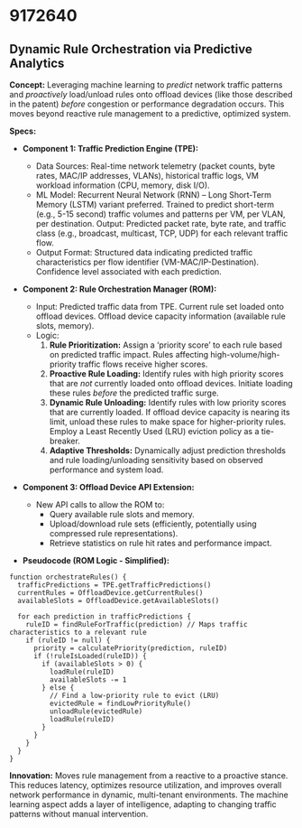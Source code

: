 # 9172640

## Dynamic Rule Orchestration via Predictive Analytics

**Concept:**  Leveraging machine learning to *predict* network traffic patterns and *proactively* load/unload rules onto offload devices (like those described in the patent) *before* congestion or performance degradation occurs. This moves beyond reactive rule management to a predictive, optimized system.

**Specs:**

*   **Component 1: Traffic Prediction Engine (TPE):**
    *   Data Sources: Real-time network telemetry (packet counts, byte rates, MAC/IP addresses, VLANs), historical traffic logs, VM workload information (CPU, memory, disk I/O).
    *   ML Model: Recurrent Neural Network (RNN) – Long Short-Term Memory (LSTM) variant preferred. Trained to predict short-term (e.g., 5-15 second) traffic volumes and patterns per VM, per VLAN, per destination. Output: Predicted packet rate, byte rate, and traffic class (e.g., broadcast, multicast, TCP, UDP) for each relevant traffic flow.
    *   Output Format:  Structured data indicating predicted traffic characteristics per flow identifier (VM-MAC/IP-Destination).  Confidence level associated with each prediction.

*   **Component 2: Rule Orchestration Manager (ROM):**
    *   Input: Predicted traffic data from TPE.  Current rule set loaded onto offload devices.  Offload device capacity information (available rule slots, memory).
    *   Logic:
        1.  **Rule Prioritization:**  Assign a ‘priority score’ to each rule based on predicted traffic impact. Rules affecting high-volume/high-priority traffic flows receive higher scores.
        2.  **Proactive Rule Loading:**  Identify rules with high priority scores that are *not* currently loaded onto offload devices.  Initiate loading these rules *before* the predicted traffic surge.
        3.  **Dynamic Rule Unloading:** Identify rules with low priority scores that are currently loaded. If offload device capacity is nearing its limit, unload these rules to make space for higher-priority rules.  Employ a Least Recently Used (LRU) eviction policy as a tie-breaker.
        4.  **Adaptive Thresholds:** Dynamically adjust prediction thresholds and rule loading/unloading sensitivity based on observed performance and system load.

*   **Component 3: Offload Device API Extension:**
    *   New API calls to allow the ROM to:
        *   Query available rule slots and memory.
        *   Upload/download rule sets (efficiently, potentially using compressed rule representations).
        *   Retrieve statistics on rule hit rates and performance impact.
*   **Pseudocode (ROM Logic - Simplified):**

```pseudocode
function orchestrateRules() {
  trafficPredictions = TPE.getTrafficPredictions()
  currentRules = OffloadDevice.getCurrentRules()
  availableSlots = OffloadDevice.getAvailableSlots()

  for each prediction in trafficPredictions {
    ruleID = findRuleForTraffic(prediction) // Maps traffic characteristics to a relevant rule
    if (ruleID != null) {
      priority = calculatePriority(prediction, ruleID)
      if (!ruleIsLoaded(ruleID)) {
        if (availableSlots > 0) {
          loadRule(ruleID)
          availableSlots -= 1
        } else {
          // Find a low-priority rule to evict (LRU)
          evictedRule = findLowPriorityRule()
          unloadRule(evictedRule)
          loadRule(ruleID)
        }
      }
    }
  }
}

```

**Innovation:**  Moves rule management from a reactive to a proactive stance.  This reduces latency, optimizes resource utilization, and improves overall network performance in dynamic, multi-tenant environments. The machine learning aspect adds a layer of intelligence, adapting to changing traffic patterns without manual intervention.